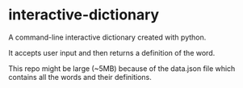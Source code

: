 # interactive-dictionary
A command-line interactive dictionary created with python.

It accepts user input and then returns a definition of the word.

This repo might be large (~5MB) because of the data.json file which contains all the words and their definitions.


